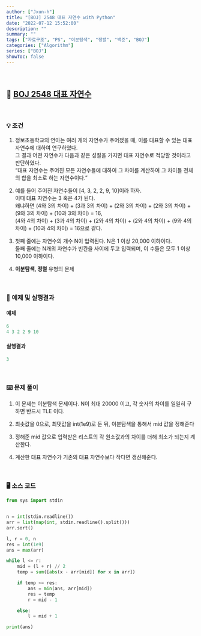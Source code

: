 ```yaml
---
author: ["Jxun-h"]
title: "[BOJ] 2548 대표 자연수 with Python"
date: "2022-07-12 15:52:00"
description: ""
summary: ""
tags: ["자료구조", "PS", "이분탐색", "정렬", "백준", "BOJ"]
categories: ["Algorithm"]
series: ["BOJ"]
ShowToc: false
---
```


<br>

## 📌 <a href="https://www.acmicpc.net/problem/2548" target="_blank">BOJ 2548 대표 자연수</a>

<br>

### 💡 조건

1.  정보초등학교의 연아는 여러 개의 자연수가 주어졌을 때, 이를 대표할 수 있는 대표 자연수에 대하여 연구하였다.  
    그 결과 어떤 자연수가 다음과 같은 성질을 가지면 대표 자연수로 적당할 것이라고 판단하였다.  
    “대표 자연수는 주어진 모든 자연수들에 대하여 그 차이를 계산하여 그 차이들 전체의 합을 최소로 하는 자연수이다.”

2.  예를 들어 주어진 자연수들이 [4, 3, 2, 2, 9, 10]이라 하자.  
    이때 대표 자연수는 3 혹은 4가 된다.  
    왜냐하면 (4와 3의 차이) + (3과 3의 차이) + (2와 3의 차이) + (2와 3의 차이) + (9와 3의 차이) + (10과 3의 차이) = 16,  
    (4와 4의 차이) + (3과 4의 차이) + (2와 4의 차이) + (2와 4의 차이) + (9와 4의 차이) + (10과 4의 차이) = 16으로 같다.

3.  첫째 줄에는 자연수의 개수 N이 입력된다. N은 1 이상 20,000 이하이다.  
    둘째 줄에는 N개의 자연수가 빈칸을 사이에 두고 입력되며, 이 수들은 모두 1 이상 10,000 이하이다.

4.  **이분탐색, 정렬** 유형의 문제

<br>

### 🔖 예제 및 실행결과

#### 예제

```py
6
4 3 2 2 9 10
```

#### 실행결과

```py
3
```

<br>

### ⌨️ 문제 풀이

1.  이 문제는 이분탐색 문제이다. N이 최대 20000 이고, 각 숫자의 차이를 일일히 구하면 반드시 TLE 이다.

2.  최솟값을 0으로, 최댓값을 int(1e9)로 둔 뒤, 이분탐색을 통해서 mid 값을 정해준다

3.  정해준 mid 값으로 입력받은 리스트의 각 원소값과의 차이를 더해 최소가 되는지 계산한다.

4.  계산한 대표 자연수가 기존의 대표 자연수보다 작다면 갱신해준다.

<br>

### 🖥 소스 코드

```py
from sys import stdin


n = int(stdin.readline())
arr = list(map(int, stdin.readline().split()))
arr.sort()

l, r = 0, n
res = int(1e9)
ans = max(arr)

while l <= r:
    mid = (l + r) // 2
    temp = sum([abs(x - arr[mid]) for x in arr])

    if temp <= res:
        ans = min(ans, arr[mid])
        res = temp
        r = mid - 1

    else:
        l = mid + 1

print(ans)
```
